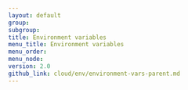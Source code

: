 ```yaml
---
layout: default
group:
subgroup: 
title: Environment variables
menu_title: Environment variables
menu_order:
menu_node:
version: 2.0
github_link: cloud/env/environment-vars-parent.md
---
```

